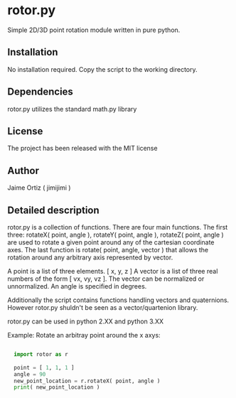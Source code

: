 rotor.py
========

Simple 2D/3D point rotation module written in pure python.

Installation
------------

No installation required. Copy the script to the working directory.

Dependencies
------------

rotor.py utilizes the standard math.py library

License
-------

The project has been released with the MIT license

Author
------

Jaime Ortiz ( jimijimi )

Detailed description
--------------------

rotor.py is a collection of functions. There are four main functions. The first three: rotateX( point, angle ), rotateY( point, angle ), rotateZ( point, angle ) are used to rotate a given point around any of the cartesian coordinate axes. The last function is rotate( point, angle, vector ) that allows the rotation around any arbitrary axis represented by vector.

A point is a list of three elements. [ x, y, z ]
A vector is a list of three real numbers of the form [ vx, vy, vz ]. The vector can be normalized or unnormalized.
An angle is specified in degrees.

Additionally the script contains functions handling vectors and quaternions. However rotor.py shuldn't be seen as a vector/quartenion library. 

rotor.py can be used in python 2.XX and python 3.XX

Example: Rotate an arbitray point around the x axys:
```Python

  import rotor as r
  
  point = [ 1, 1, 1 ]
  angle = 90
  new_point_location = r.rotateX( point, angle )
  print( new_point_location )

